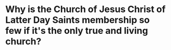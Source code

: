 

# Why is the Church of Jesus Christ of Latter Day Saints membership so few if it's the only true and living church?






